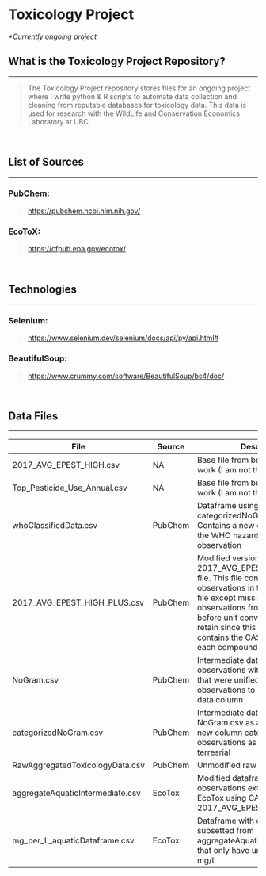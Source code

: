 # **Toxicology Project**
*\*Currently ongoing project*

## What is the Toxicology Project Repository?
---
> The Toxicology Project repository stores files for an ongoing project where I write python & R scripts to automate data collection and cleaning from reputable databases for toxicology data. This data is used for research with the WildLife and Conservation Economics Laboratory at UBC.

<br/>

## List of Sources
---
###  PubChem:
> https://pubchem.ncbi.nlm.nih.gov/
### EcoToX:
> https://cfpub.epa.gov/ecotox/

<br/>

## Technologies
---
### Selenium:
> https://www.selenium.dev/selenium/docs/api/py/api.html#
### BeautifulSoup:
> https://www.crummy.com/software/BeautifulSoup/bs4/doc/

<br/>

## Data Files
---
File | Source | Description 
--- | --- | --- 
2017_AVG_EPEST_HIGH.csv | NA | Base file from before I started my work (I am not the author)
Top_Pesticide_Use_Annual.csv | NA | Base file from before I started my work (I am not the author) 
whoClassifiedData.csv | PubChem | Dataframe using categorizedNoGram.csv as a base. Contains a new column containing the WHO hazard class for each observation
2017_AVG_EPEST_HIGH_PLUS.csv | PubChem | Modified version of the 2017_AVG_EPEST_HIGH.csv base file. This file contains all the observations in the NoGram.csv file except missing ~40 observations from subsetting before unit conversions useful to retain since this dataframe contains the CAS numbers from each compound
NoGram.csv | PubChem | Intermediate dataframe containing observations with g/kg and mg/kg that were unified into mg/kg observations to simplify the dose data column
categorizedNoGram.csv | PubChem | Intermediate dataframe using the NoGram.csv as a base to create a new column categorizing observations as aquatic vs. terresrial
RawAggregatedToxicologyData.csv | PubChem | Unmodified raw dataframe
aggregateAquaticIntermediate.csv | EcoTox | Modified dataframe with observations extracted from EcoTox using CAS numbers from 2017_AVG_EPEST_HIGH_PLUS.csv
mg_per_L_aquaticDataframe.csv | EcoTox | Dataframe with observations subsetted from aggregateAquaticIntermediate.csv that only have units of AI mg/L or mg/L 
